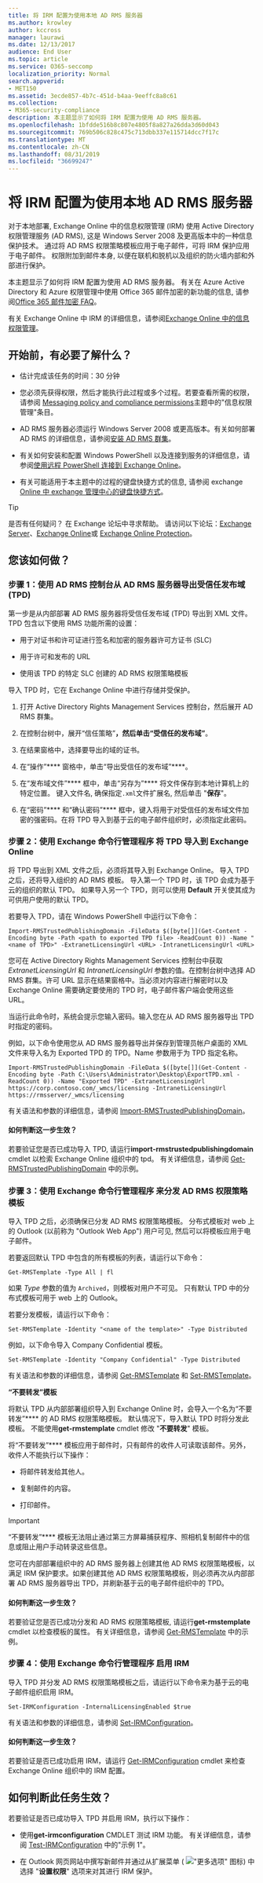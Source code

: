 ```yaml
---
title: 将 IRM 配置为使用本地 AD RMS 服务器
ms.author: krowley
author: kccross
manager: laurawi
ms.date: 12/13/2017
audience: End User
ms.topic: article
ms.service: O365-seccomp
localization_priority: Normal
search.appverid:
- MET150
ms.assetid: 3ecde857-4b7c-451d-b4aa-9eeffc8a8c61
ms.collection:
- M365-security-compliance
description: 本主题显示了如何将 IRM 配置为使用 AD RMS 服务器。
ms.openlocfilehash: 1bfdde516b8c807e4805f8a827a26dda3d60d043
ms.sourcegitcommit: 769b506c828c475c713dbb337e115714dcc7f17c
ms.translationtype: MT
ms.contentlocale: zh-CN
ms.lasthandoff: 08/31/2019
ms.locfileid: "36699247"
---
```

# <a name="configure-irm-to-use-an-on-premises-ad-rms-server"></a>将 IRM 配置为使用本地 AD RMS 服务器
  
对于本地部署, Exchange Online 中的信息权限管理 (IRM) 使用 Active Directory 权限管理服务 (AD RMS), 这是 Windows Server 2008 及更高版本中的一种信息保护技术。 通过将 AD RMS 权限策略模板应用于电子邮件，可将 IRM 保护应用于电子邮件。 权限附加到邮件本身, 以便在联机和脱机以及组织的防火墙内部和外部进行保护。
  
本主题显示了如何将 IRM 配置为使用 AD RMS 服务器。 有关在 Azure Active Directory 和 Azure 权限管理中使用 Office 365 邮件加密的新功能的信息, 请参阅[Office 365 邮件加密 FAQ](https://support.office.com/article/0432dce9-d9b6-4e73-8a13-4a932eb0081e)。
  
有关 Exchange Online 中 IRM 的详细信息，请参阅[Exchange Online 中的信息权限管理](information-rights-management-in-exchange-online.md)。
  
## <a name="what-do-you-need-to-know-before-you-begin"></a>开始前，有必要了解什么？
<a name="sectionSection0"> </a>

- 估计完成该任务的时间：30 分钟
    
- 您必须先获得权限，然后才能执行此过程或多个过程。若要查看所需的权限，请参阅 [Messaging policy and compliance permissions](http://technet.microsoft.com/library/ec4d3b9f-b85a-4cb9-95f5-6fc149c3899b.aspx)主题中的"信息权限管理"条目。 
    
- AD RMS 服务器必须运行 Windows Server 2008 或更高版本。有关如何部署 AD RMS 的详细信息，请参阅[安装 AD RMS 群集](https://go.microsoft.com/fwlink/?LinkId=210873)。
    
- 有关如何安装和配置 Windows PowerShell 以及连接到服务的详细信息，请参阅[使用远程 PowerShell 连接到 Exchange Online](http://technet.microsoft.com/library/c8bea338-6c1a-4bdf-8de0-7895d427ee5b.aspx)。
    
- 有关可能适用于本主题中的过程的键盘快捷方式的信息, 请参阅 exchange [Online 中 exchange 管理中心的键盘快捷方式](https://docs.microsoft.com/Exchange/accessibility/keyboard-shortcuts-in-admin-center)。
    
> [!TIP]
> 是否有任何疑问？ 在 Exchange 论坛中寻求帮助。 请访问以下论坛：[Exchange Server](https://go.microsoft.com/fwlink/p/?linkId=60612)、[Exchange Online](https://go.microsoft.com/fwlink/p/?linkId=267542)或 [Exchange Online Protection](https://go.microsoft.com/fwlink/p/?linkId=285351)。 
  
## <a name="how-do-you-do-this"></a>您该如何做？
<a name="sectionSection1"> </a>

### <a name="step-1-use-the-ad-rms-console-to-export-a-trusted-publishing-domain-tpd-from-an-ad-rms-server"></a>步骤 1：使用 AD RMS 控制台从 AD RMS 服务器导出受信任发布域 (TPD)

第一步是从内部部署 AD RMS 服务器将受信任发布域 (TPD) 导出到 XML 文件。TPD 包含以下使用 RMS 功能所需的设置： 
  
- 用于对证书和许可证进行签名和加密的服务器许可方证书 (SLC)
    
- 用于许可和发布的 URL
    
- 使用该 TPD 的特定 SLC 创建的 AD RMS 权限策略模板
    
导入 TPD 时，它在 Exchange Online 中进行存储并受保护。
  
1. 打开 Active Directory Rights Management Services 控制台，然后展开 AD RMS 群集。
    
2. 在控制台树中，展开“信任策略”****，然后单击“受信任的发布域”****。
    
3. 在结果窗格中，选择要导出的域的证书。
    
4. 在“操作”**** 窗格中，单击“导出受信任的发布域”****。
    
5. 在“发布域文件”**** 框中，单击“另存为”**** 将文件保存到本地计算机上的特定位置。 键入文件名, 确保指定`.xml`文件扩展名, 然后单击 "**保存**"。
    
6. 在“密码”**** 和“确认密码”**** 框中，键入将用于对受信任的发布域文件加密的强密码。在将 TPD 导入到基于云的电子邮件组织时，必须指定此密码。 
    
### <a name="step-2-use-the-exchange-management-shell-to-import-the-tpd-to-exchange-online"></a>步骤 2：使用 Exchange 命令行管理程序 将 TPD 导入到 Exchange Online

将 TPD 导出到 XML 文件之后，必须将其导入到 Exchange Online。 导入 TPD 之后，还将导入组织的 AD RMS 模板。 导入第一个 TPD 时，该 TPD 会成为基于云的组织的默认 TPD。 如果导入另一个 TPD，则可以使用 **Default** 开关使其成为可供用户使用的默认 TPD。 
  
若要导入 TPD，请在 Windows PowerShell 中运行以下命令：
  
```
Import-RMSTrustedPublishingDomain -FileData $([byte[]](Get-Content -Encoding byte -Path <path to exported TPD file> -ReadCount 0)) -Name "<name of TPD>" -ExtranetLicensingUrl <URL> -IntranetLicensingUrl <URL>
```

您可在 Active Directory Rights Management Services 控制台中获取  _ExtranetLicensingUrl_ 和  _IntranetLicensingUrl_ 参数的值。在控制台树中选择 AD RMS 群集。许可 URL 显示在结果窗格中。当必须对内容进行解密时以及 Exchange Online 需要确定要使用的 TPD 时，电子邮件客户端会使用这些 URL。 
  
当运行此命令时，系统会提示您输入密码。输入您在从 AD RMS 服务器导出 TPD 时指定的密码。
  
例如，以下命令使用您从 AD RMS 服务器导出并保存到管理员帐户桌面的 XML 文件来导入名为 Exported TPD 的 TPD。Name 参数用于为 TPD 指定名称。
  
```
Import-RMSTrustedPublishingDomain -FileData $([byte[]](Get-Content -Encoding byte -Path C:\Users\Administrator\Desktop\ExportTPD.xml -ReadCount 0)) -Name "Exported TPD" -ExtranetLicensingUrl https://corp.contoso.com/_wmcs/licensing -IntranetLicensingUrl https://rmsserver/_wmcs/licensing
```

有关语法和参数的详细信息，请参阅 [Import-RMSTrustedPublishingDomain](http://technet.microsoft.com/library/7c5e7a0f-9c9d-4863-bab8-bcc729cc16a6.aspx)。
  
#### <a name="how-do-you-know-this-step-worked"></a>如何判断这一步生效？

若要验证您是否已成功导入 TPD, 请运行**import-rmstrustedpublishingdomain** cmdlet 以检索 Exchange Online 组织中的 tpd。 有关详细信息，请参阅 [Get-RMSTrustedPublishingDomain](http://technet.microsoft.com/library/69499195-f08f-41bd-b0ed-443688410b12.aspx) 中的示例。
  
### <a name="step-3-use-the-exchange-management-shell-to-distribute-an-ad-rms-rights-policy-template"></a>步骤 3：使用 Exchange 命令行管理程序 来分发 AD RMS 权限策略模板

导入 TPD 之后，必须确保已分发 AD RMS 权限策略模板。 分布式模板对 web 上的 Outlook (以前称为 "Outlook Web App") 用户可见, 然后可以将模板应用于电子邮件。
  
若要返回默认 TPD 中包含的所有模板的列表，请运行以下命令：
  
```
Get-RMSTemplate -Type All | fl
```

如果  _Type_ 参数的值为  `Archived`，则模板对用户不可见。 只有默认 TPD 中的分布式模板可用于 web 上的 Outlook。
  
若要分发模板，请运行以下命令：
  
```
Set-RMSTemplate -Identity "<name of the template>" -Type Distributed
```

例如，以下命令导入 Company Confidential 模板。
  
```
Set-RMSTemplate -Identity "Company Confidential" -Type Distributed
```

有关语法和参数的详细信息，请参阅 [Get-RMSTemplate](http://technet.microsoft.com/library/4a5066e8-b770-4aa2-b464-0d2190914f71.aspx) 和 [Set-RMSTemplate](http://technet.microsoft.com/library/4637f6b8-751a-4f5e-8869-428250230382.aspx)。
  
 **“不要转发”模板**
  
将默认 TPD 从内部部署组织导入到 Exchange Online 时，会导入一个名为“不要转发”**** 的 AD RMS 权限策略模板。 默认情况下，导入默认 TPD 时将分发此模板。 不能使用**get-rmstemplate** cmdlet 修改 "**不要转发**" 模板。 
  
将“不要转发”**** 模板应用于邮件时，只有邮件的收件人可读取该邮件。另外，收件人不能执行以下操作： 
  
- 将邮件转发给其他人。
    
- 复制邮件的内容。
    
- 打印邮件。
    
> [!IMPORTANT]
> “不要转发”**** 模板无法阻止通过第三方屏幕捕获程序、照相机复制邮件中的信息或阻止用户手动转录这些信息。 
  
您可在内部部署组织中的 AD RMS 服务器上创建其他 AD RMS 权限策略模板，以满足 IRM 保护要求。如果创建其他 AD RMS 权限策略模板，则必须再次从内部部署 AD RMS 服务器导出 TPD，并刷新基于云的电子邮件组织中的 TPD。 
  
#### <a name="how-do-you-know-this-step-worked"></a>如何判断这一步生效？

若要验证您是否已成功分发和 AD RMS 权限策略模板, 请运行**get-rmstemplate** cmdlet 以检查模板的属性。 有关详细信息，请参阅 [Get-RMSTemplate](http://technet.microsoft.com/library/4a5066e8-b770-4aa2-b464-0d2190914f71.aspx) 中的示例。
  
### <a name="step-4-use-the-exchange-management-shell-to-enable-irm"></a>步骤 4：使用 Exchange 命令行管理程序 启用 IRM

导入 TPD 并分发 AD RMS 权限策略模板之后，请运行以下命令来为基于云的电子邮件组织启用 IRM。
  
```
Set-IRMConfiguration -InternalLicensingEnabled $true
```

有关语法和参数的详细信息，请参阅 [Set-IRMConfiguration](http://technet.microsoft.com/library/5df0b56a-7bcc-4be2-b4b8-4de16720476c.aspx)。
  
#### <a name="how-do-you-know-this-step-worked"></a>如何判断这一步生效？

若要验证是否已成功启用 IRM，请运行 [Get-IRMConfiguration](http://technet.microsoft.com/library/e1821219-fe18-4642-a9c2-58eb0aadd61a.aspx) cmdlet 来检查 Exchange Online 组织中的 IRM 配置。 
  
## <a name="how-do-you-know-this-task-worked"></a>如何判断此任务生效？
<a name="sectionSection2"> </a>

若要验证是否已成功导入 TPD 并启用 IRM，执行以下操作：
  
- 使用**get-irmconfiguration** CMDLET 测试 IRM 功能。 有关详细信息，请参阅 [Test-IRMConfiguration](http://technet.microsoft.com/library/a730e7ff-a67f-4360-b5ff-70d171bb5e1d.aspx) 中的"示例 1"。
    
- 在 Outlook 网页网站中撰写新邮件并通过从扩展菜单 ( !["更多选项" 图标](media/ITPro-EAC-MoreOptionsIcon.gif)) 中选择 "**设置权限**" 选项来对其进行 IRM 保护。
    

